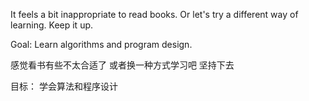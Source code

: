 It feels a bit inappropriate to read books.
Or let's try a different way of learning.
Keep it up.

Goal:
Learn algorithms and program design.


感觉看书有些不太合适了
或者换一种方式学习吧
坚持下去

目标：
学会算法和程序设计


